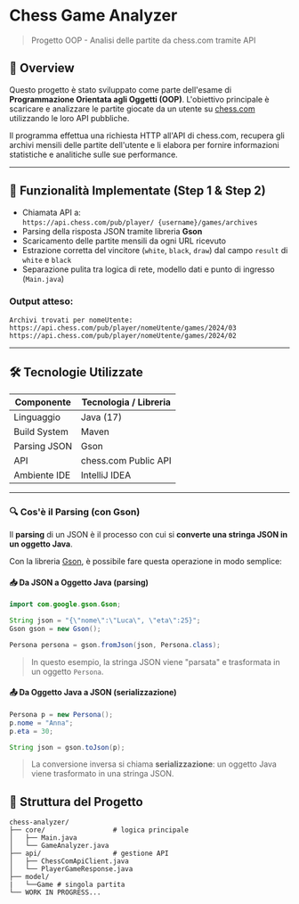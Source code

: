 #  Chess Game Analyzer

> Progetto OOP - Analisi delle partite da chess.com tramite API

## 📌 Overview

Questo progetto è stato sviluppato come parte dell'esame di **Programmazione Orientata agli Oggetti (OOP)**. L'obiettivo principale è scaricare e analizzare le partite giocate da un utente su [chess.com](https://www.chess.com/ ) utilizzando le loro API pubbliche.

Il programma effettua una richiesta HTTP all'API di chess.com, recupera gli archivi mensili delle partite dell'utente e li elabora per fornire informazioni statistiche e analitiche sulle sue performance.

---

## 🧩 Funzionalità Implementate (Step 1 & Step 2)

- Chiamata API a:  
  `https://api.chess.com/pub/player/ {username}/games/archives`
- Parsing della risposta JSON tramite libreria **Gson**
- Scaricamento delle partite mensili da ogni URL ricevuto
- Estrazione corretta del vincitore (`white`, `black`, `draw`) dal campo `result` di `white` e `black`
- Separazione pulita tra logica di rete, modello dati e punto di ingresso (`Main.java`)

### Output atteso:
```
Archivi trovati per nomeUtente:
https://api.chess.com/pub/player/nomeUtente/games/2024/03
https://api.chess.com/pub/player/nomeUtente/games/2024/02
```

---

## 🛠️ Tecnologie Utilizzate

| Componente       | Tecnologia / Libreria         |
|------------------|-------------------------------|
| Linguaggio       | Java (17)                     |
| Build System     | Maven                         |
| Parsing JSON     | Gson                          |
| API              | chess.com Public API          |
| Ambiente IDE     | IntelliJ IDEA                 |

---

### 🔍 Cos'è il Parsing (con Gson)

Il **parsing** di un JSON è il processo con cui si **converte una stringa JSON in un oggetto Java**.

Con la libreria [Gson](https://github.com/google/gson), è possibile fare questa operazione in modo semplice:

#### 📥 Da JSON a Oggetto Java (parsing)

```java
import com.google.gson.Gson;

String json = "{\"nome\":\"Luca\", \"eta\":25}";
Gson gson = new Gson();

Persona persona = gson.fromJson(json, Persona.class);
```

> In questo esempio, la stringa JSON viene "parsata" e trasformata in un oggetto `Persona`.

#### 📤 Da Oggetto Java a JSON (serializzazione)

```java
Persona p = new Persona();
p.nome = "Anna";
p.eta = 30;

String json = gson.toJson(p);
```

> La conversione inversa si chiama **serializzazione**: un oggetto Java viene trasformato in una stringa JSON.



## 📁 Struttura del Progetto
```
chess-analyzer/
├── core/                 # logica principale
│   ├── Main.java
│   └── GameAnalyzer.java
├── api/                  # gestione API
│   ├── ChessComApiClient.java
│   └── PlayerGameResponse.java
├── model/
|   └──Game # singola partita
└── WORK IN PROGRESS...
```
